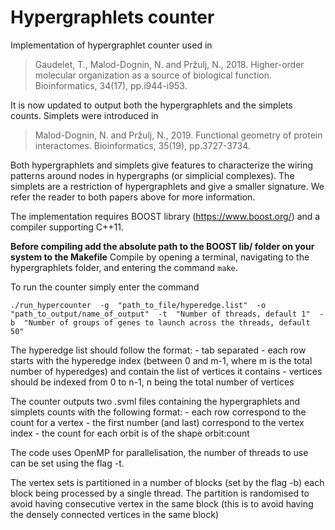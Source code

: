# Hypergraphlets counter
Implementation of hypergraphlet counter used in 

>Gaudelet, T., Malod-Dognin, N. and Pržulj, N., 2018. Higher-order molecular organization as a source of biological function. Bioinformatics, 34(17), pp.i944-i953.

It is now updated to output both the hypergraphlets and the simplets counts. Simplets were introduced in 

>Malod-Dognin, N. and Pržulj, N., 2019. Functional geometry of protein interactomes. Bioinformatics, 35(19), pp.3727-3734.

Both hypergraphlets and simplets give features to characterize the wiring patterns around nodes in hypergraphs (or simplicial complexes). The simplets are a restriction of hypergraphlets and give a smaller signature. We refer the reader to both papers above for more information.

The implementation requires BOOST library (https://www.boost.org/) and a compiler supporting C++11. 

**Before compiling add the absolute path to the BOOST lib/ folder on your system to the Makefile**
Compile by opening a terminal, navigating to the hypergraphlets folder, and entering the command `make`.


To run the counter simply enter the command
```
./run_hypercounter  -g  "path_to_file/hyperedge.list"  -o  "path_to_output/name_of_output"  -t  "Number of threads, default 1"  -b  "Number of groups of genes to launch across the threads, default 50"
```
The hyperedge list should follow the format:
      - tab separated
      - each row starts with the hyperedge index (between 0 and m-1, where m is the total number of hyperedges) and contain the list of vertices it contains
      - vertices should be indexed from 0 to n-1, n being the total number of vertices
      
The counter outputs two .svml files containing the hypergraphlets and simplets counts with the following format:
      - each row correspond to the count for a vertex
      - the first number (and last) correspond to the vertex index
      - the count for each orbit is of the shape orbit:count
      
The code uses OpenMP for parallelisation, the number of threads to use can be set using the flag -t.

The vertex sets is partitioned in a number of blocks (set by the flag -b) each block being processed by a single thread. The partition is randomised to avoid having consecutive vertex in the same block (this is to avoid having the densely connected vertices in the same block)
